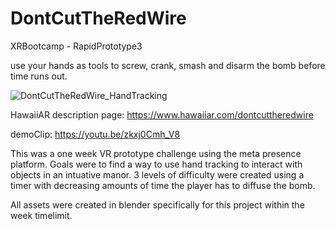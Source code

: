 # DontCutTheRedWire
XRBootcamp - RapidPrototype3

use your hands as tools to screw, crank, smash and disarm the bomb before time runs out. 

![DontCutTheRedWire_HandTracking](https://github.com/HawaiiAR/JewelHeist/assets/52302174/28abe9ad-0d33-4359-8f39-49a1c677e239)

HawaiiAR description page: https://www.hawaiiar.com/dontcuttheredwire

demoClip: https://youtu.be/zkxj0Cmh_V8

This was a one week VR prototype challenge using the meta presence platform. Goals were to find a way to use hand tracking to interact with objects in an intuative manor. 3 levels of difficulty were created using a timer with decreasing amounts of time the player has to diffuse the bomb. 

All assets were created in blender specifically for this project within the week timelimit. 
